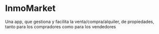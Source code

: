 # InmoMarket
Una app, que gestiona y facilita la venta/compra/alquiler, de propiedades, tanto para los compradores como para los vendedores
